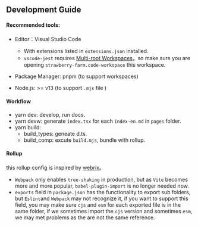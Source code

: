 ## Development Guide

#### Recommended tools:

- Editor：Visual Studio Code

  - With extensions listed in `extensions.json` installed.
  - `vscode-jest` requires [Multi-root Workspaces](https://github.com/jest-community/vscode-jest#how-to-use-the-extension-with-monorepo-projects)，so make sure you are opening `strawberry-farm.code-workspace` this workspace.

- Package Manager: pnpm (to support workspaces)
- Node.js: >= v13 (to support `.mjs` file )

#### Workflow

- yarn dev: develop, run docs.
- yarn devw: generate `index.tsx` for each `index-en.md` in `pages` folder.
- yarn build:
  - build_types: geneate d.ts.
  - build_comp: excute `build.mjs`, bundle with rollup.

#### Rollup

this rollup config is inspired by [webrix](https://github.com/open-amdocs/webrix)。

- `Webpack` only enables `tree-shaking` in production, but as `Vite` becomes more and more popular, `babel-plugin-import` is no longer needed now.
- `exports` field in `package.json` has the functionality to export sub folders, but `Eslint`and `Webpack` may not recognize it, if you want to support this field, you may make sure `cjs` and `esm` for each exported file is in the same folder, if we sometimes import the `cjs` version and sometimes `esm`, we may met problems as the are not the same reference.
